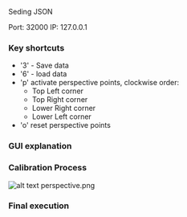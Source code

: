 

Seding JSON

Port: 32000
IP:   127.0.0.1


### Key shortcuts

  - '3' - Save data
  - '6' - load data
  - 'p' activate perspective points, clockwise order:
      - Top Left corner
      - Top Right corner
      - Lower Right corner
      - Lower Left corner
  - 'o' reset perspective points

### GUI explanation

### Calibration Process


![alt text](http://url/to/img.png)
perspective.png

### Final execution
